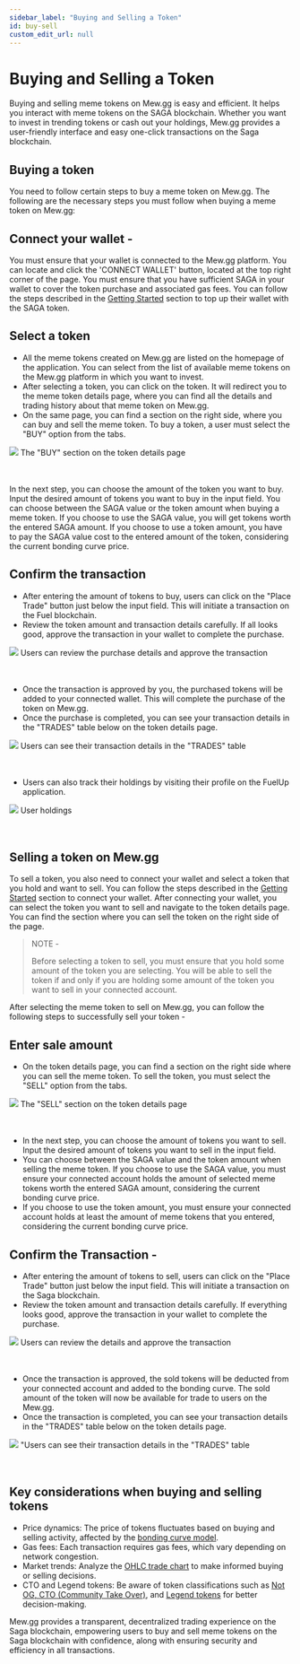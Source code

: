 ```yaml
---
sidebar_label: "Buying and Selling a Token"
id: buy-sell
custom_edit_url: null
---
```


# Buying and Selling a Token

Buying and selling meme tokens on Mew.gg is easy and efficient. It helps you interact with meme tokens on the SAGA blockchain. Whether you want to invest in trending tokens or cash out your holdings, Mew.gg provides a user-friendly interface and easy one-click transactions on the Saga blockchain.

## Buying a token

You need to follow certain steps to buy a meme token on Mew.gg. The following are the necessary steps you must follow when buying a meme token on Mew.gg:

## Connect your wallet -

You must ensure that your wallet is connected to the Mew.gg platform. You can locate and click the 'CONNECT WALLET' button, located at the top right corner of the page.
You must ensure that you have sufficient SAGA in your wallet to cover the token purchase and associated gas fees. You can follow the steps described in the [Getting Started](/docs/getting-started.md) section to top up their wallet with the SAGA token.

## Select a token

- All the meme tokens created on Mew.gg are listed on the homepage of the application. You can select from the list of available meme tokens on the Mew.gg platform in which you want to invest.
- After selecting a token, you can click on the token. It will redirect you to the meme token details page, where you can find all the details and trading history about that meme token on Mew.gg.
- On the same page, you can find a section on the right side, where you can buy and sell the meme token. To buy a token, a user must select the "BUY" option from the tabs.

<div className="flex flex-col items-center">
    <img src="/img/buy.png"/>
    <span className="font-bold text-[rgb(192,192,192)]">The "BUY" section on the token details page</span>
</div>
<br></br>

In the next step, you can choose the amount of the token you want to buy. Input the desired amount of tokens you want to buy in the input field.
You can choose between the SAGA value or the token amount when buying a meme token. If you choose to use the SAGA value, you will get tokens worth the entered SAGA amount. If you choose to use a token amount, you have to pay the SAGA value cost to the entered amount of the token, considering the current bonding curve price.

## Confirm the transaction

- After entering the amount of tokens to buy, users can click on the "Place Trade" button just below the input field. This will initiate a transaction on the Fuel blockchain.
- Review the token amount and transaction details carefully. If all looks good, approve the transaction in your wallet to complete the purchase.

<div className="flex flex-col items-center">
    <img src="/img/buy-approve.png"/>
    <span className="font-bold text-[rgb(192,192,192)]">Users can review the purchase details and approve the transaction</span>
</div>
<br></br>

- Once the transaction is approved by you, the purchased tokens will be added to your connected wallet. This will complete the purchase of the token on Mew.gg.
- Once the purchase is completed, you can see your transaction details in the "TRADES" table below on the token details page.

<div className="flex flex-col items-center">
    <img src="/img/buy-trade.png"/>
    <span className="font-bold text-[rgb(192,192,192)]">Users can see their transaction details in the "TRADES" table</span>
</div>
<br></br>

- Users can also track their holdings by visiting their profile on the FuelUp application.

<div className="flex flex-col items-center">
    <img src="/img/buy-holding.png"/>
    <span className="font-bold text-[rgb(192,192,192)]">User holdings</span>
</div>
<br></br>

## Selling a token on Mew.gg

To sell a token, you also need to connect your wallet and select a token that you hold and want to sell. You can follow the steps described in the [Getting Started](/docs/getting-started.md) section to connect your wallet. After connecting your wallet, you can select the token you want to sell and navigate to the token details page. You can find the section where you can sell the token on the right side of the page.

> NOTE -
>
> Before selecting a token to sell, you must ensure that you hold some amount of the token you are selecting. You will be able to sell the token if and only if you are holding some amount of the token you want to sell in your connected account.

After selecting the meme token to sell on Mew.gg, you can follow the following steps to successfully sell your token -

## Enter sale amount

- On the token details page, you can find a section on the right side where you can sell the meme token. To sell the token, you must select the "SELL" option from the tabs.

<div className="flex flex-col items-center">
    <img src="/img/sell.png"/>
    <span className="font-bold text-[rgb(192,192,192)]">The "SELL" section on the token details page</span>
</div>
<br></br>

- In the next step, you can choose the amount of tokens you want to sell. Input the desired amount of tokens you want to sell in the input field.
- You can choose between the SAGA value and the token amount when selling the meme token. If you choose to use the SAGA value, you must ensure your connected account holds the amount of selected meme tokens worth the entered SAGA amount, considering the current bonding curve price.
- If you choose to use the token amount, you must ensure your connected account holds at least the amount of meme tokens that you entered, considering the current bonding curve price.

## Confirm the Transaction -

- After entering the amount of tokens to sell, users can click on the "Place Trade" button just below the input field. This will initiate a transaction on the Saga blockchain.
- Review the token amount and transaction details carefully. If everything looks good, approve the transaction in your wallet to complete the purchase.

<div className="flex flex-col items-center">
    <img src="/img/sell-trans.png"/>
    <span className="font-bold text-[rgb(192,192,192)]">Users can review the details and approve the transaction</span>
</div>
<br></br>

- Once the transaction is approved, the sold tokens will be deducted from your connected account and added to the bonding curve. The sold amount of the token will now be available for trade to users on the Mew.gg.
- Once the transaction is completed, you can see your transaction details in the "TRADES" table below on the token details page.

<div className="flex flex-col items-center">
    <img src="/img/sell-trade.png"/>
    <span className="font-bold text-[rgb(192,192,192)]">"Users can see their transaction details in the "TRADES" table</span>
</div>
<br></br>

## Key considerations when buying and selling tokens

- Price dynamics: The price of tokens fluctuates based on buying and selling activity, affected by the [bonding curve model](/docs/bonding-curve.md).
- Gas fees: Each transaction requires gas fees, which vary depending on network congestion.
- Market trends: Analyze the [OHLC trade chart](/docs/understanding-the-trade-chart.md) to make informed buying or selling decisions.
- CTO and Legend tokens: Be aware of token classifications such as [Not OG, CTO (Community Take Over)](/docs/not-og-and-cto-token.md), and [Legend tokens](/docs/legend-token.md) for better decision-making.

Mew.gg provides a transparent, decentralized trading experience on the Saga blockchain, empowering users to buy and sell meme tokens on the Saga blockchain with confidence, along with ensuring security and efficiency in all transactions.
